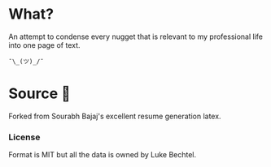 # What?
An attempt to condense every nugget that is relevant to my professional life into one page of text.

```
¯\_(ツ)_/¯
```


# Source 🙏
Forked from Sourabh Bajaj's excellent resume generation latex.

### License
Format is MIT but all the data is owned by Luke Bechtel.
